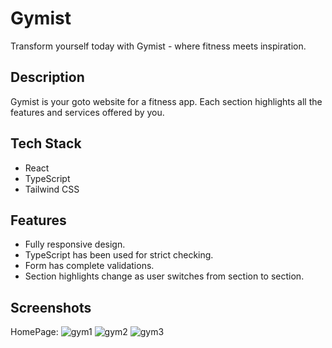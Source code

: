 <h1>Gymist</h1>
<p>Transform yourself today with Gymist - where fitness meets inspiration.</p>

<h2>Description</h2>
<p>Gymist is your goto website for a fitness app. Each section highlights all the features and services offered by you.</p>

<h2>Tech Stack</h2>
<ul>
<li>React</li>
<li>TypeScript</li>
<li>Tailwind CSS</li>
</ul>

<h2>Features</h2>
<ul>
<li>Fully responsive design.</li>
<li>TypeScript has been used for strict checking.</li>
<li>Form has complete validations.</li>
<li>Section highlights change as user switches from section to section.</li>
</ul>

<h2>Screenshots</h2>
HomePage:
<img src="https://user-images.githubusercontent.com/107462726/234535088-3a5a0db9-f741-4807-873b-ed23bef7bca0.png" alt="gym1" />
<img src="https://user-images.githubusercontent.com/107462726/234535317-16d697b6-5def-41d5-b91e-c315e1a29575.png" alt="gym2" />
<img src="https://user-images.githubusercontent.com/107462726/234535102-b88da99d-d44b-4d48-8f3d-36c82d726655.png" alt="gym3" />
